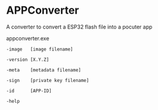 # APPConverter

A converter to convert a ESP32 flash file into a pocuter app

appconverter.exe

    -image   [image filename]
   
    -version [X.Y.Z]
   
    -meta    [metadata filename]
   
    -sign    [private key filename]
   
    -id      [APP-ID]
   
    -help
